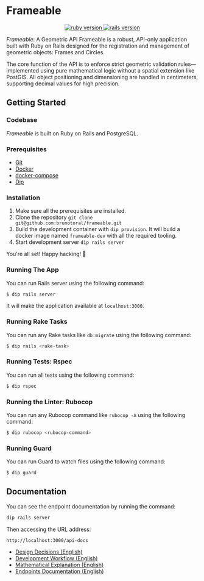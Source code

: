 # Frameable

<p align="center">
  <a href="https://www.ruby-lang.org/en/">
    <img src="https://img.shields.io/badge/Ruby-v3.3.2-brightgreen.svg" alt="ruby version">
  </a>
  <a href="http://rubyonrails.org/">
    <img src="https://img.shields.io/badge/Rails-v8.0.3-brightgreen.svg" alt="rails version">
  </a>
</p>

*Frameable*: A Geometric API
Frameable is a robust, API-only application built with Ruby on Rails designed for the registration and management of geometric objects: Frames and Circles.

The core function of the API is to enforce strict geometric validation rules—implemented using pure mathematical logic without a spatial extension like PostGIS. All object positioning and dimensioning are handled in centimeters, supporting decimal values for high precision.


## Getting Started

### Codebase

*Frameable* is built on Ruby on Rails and PostgreSQL.

### Prerequisites

- [Git](https://git-scm.com)
- [Docker](http://docker.com/)
- [docker-compose](https://docs.docker.com/compose/install/)
- [Dip](https://github.com/bibendi/dip)

### Installation

1. Make sure all the prerequisites are installed.
1. Clone the repository `git clone git@github.com:brunotoral/frameable.git`
1. Build the development container with `dip provision`. It will build a
docker image named `frameable-dev` with all the required tooling.
1. Start development server `dip rails server`

You're all set! Happy hacking! :tada:

### Running The App

You can run Rails server using the following command:

```sh
$ dip rails server
```

It will make the application available at `localhost:3000`.

### Running Rake Tasks

You can run any Rake tasks like `db:migrate` using the following command:

```sh
$ dip rails <rake-task>
```

### Running Tests: Rspec

You can run all tests using the following command:

```sh
$ dip rspec
```

### Running the Linter: Rubocop

You can run any Rubocop command like `rubocop -A` using the following command:

```sh
$ dip rubocop <rubocop-command>
```

### Running Guard

You can run Guard to watch files using the following command:

```sh
$ dip guard
```

## Documentation

You can see the endpoint documentation by running the command:

```sh
dip rails server
```

Then accessing the URL address:

```
http://localhost:3000/api-docs
```

- [Design Decisions (English)](docs/design-decisions-en.md)
- [Development Workflow (English)](doces/development-en.md)
- [Mathematical Explanation (English)](docs/mathematical-en.md)
- [Endpoints Documentation (English)](docs/endpoints-en.md)


